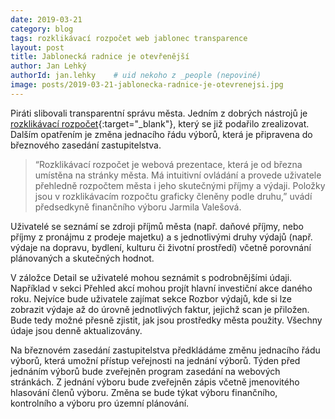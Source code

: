 ```yaml
---
date: 2019-03-21
category: blog
tags: rozklikávací rozpočet web jablonec transparence
layout: post
title: Jablonecká radnice je otevřenější
author: Jan Lehký
authorId: jan.lehky    # uid nekoho z _people (nepoviné)
image: posts/2019-03-21-jablonecka-radnice-je-otevrenejsi.jpg
---
```

Piráti slibovali transparentní správu města. Jedním z dobrých nástrojů je [rozklikávací rozpočet](http://rozpocet.mestojablonec.cz/greportviewer/){:target="_blank"}, který se již podařilo zrealizovat. Dalším opatřením je změna jednacího řádu výborů, která je připravena do březnového zasedání zastupitelstva.  

>“Rozklikávací rozpočet je webová prezentace, která je od března umístěna na stránky města. Má intuitivní ovládání a provede uživatele přehledně rozpočtem města i jeho skutečnými příjmy a výdaji. Položky jsou v rozklikávacím rozpočtu graficky členěny podle druhu,” uvádí předsedkyně finančního výboru Jarmila Valešová.

Uživatelé se seznámí se zdroji příjmů města (např. daňové příjmy, nebo příjmy z pronájmu z prodeje majetku) a s jednotlivými druhy výdajů (např. výdaje na dopravu, bydlení, kulturu či životní prostředí) včetně porovnání plánovaných a skutečných hodnot.
 
V záložce Detail se uživatelé mohou seznámit s podrobnějšími údaji. Například v sekci Přehled akcí mohou projít hlavní investiční akce daného roku. Nejvíce bude uživatele zajímat sekce Rozbor výdajů, kde si lze zobrazit výdaje až do úrovně jednotlivých faktur, jejichž scan je přiložen. Bude tedy možné přesně zjistit, jak jsou prostředky města použity. Všechny údaje jsou denně aktualizovány.
 
Na březnovém zasedání zastupitelstva předkládáme změnu jednacího řádu výborů, která umožní přístup veřejnosti na jednání výborů. Týden před jednáním výborů bude zveřejněn program zasedání na webových stránkách. Z jednání výboru bude zveřejněn zápis včetně jmenovitého hlasování členů výboru.  Změna se bude týkat výboru finančního, kontrolního a výboru pro územní plánování. 
